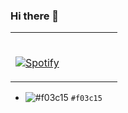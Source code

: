 ### Hi there 👋
<div>
  <table width="100%"> 
  <tr>
  <td width="50%">
      
&nbsp; <br> [![Spotify](https://novatorem-alpha-green.vercel.app/api/spotify)](https://open.spotify.com/user/11125642620)

  </td>
  <td width="50%">
</td>
  </table>
  
- ![#f03c15](https://via.placeholder.com/15/f03c15/000000?text=+) `#f03c15`
<!--
**FrankiPLCZ/FrankiPLCZ** is a ✨ _special_ ✨ repository because its `README.md` (this file) appears on your GitHub profile.

Here are some ideas to get you started:

- 🔭 I’m currently working on ...
- 🌱 I’m currently learning ...
- 👯 I’m looking to collaborate on ...
- 🤔 I’m looking for help with ...
- 💬 Ask me about ...
- 📫 How to reach me: ...
- 😄 Pronouns: ...
- ⚡ Fun fact: ...
-->

